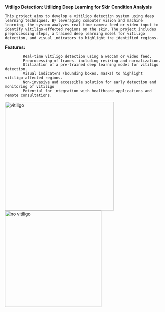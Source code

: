 **Vitiligo Detection: Utilizing Deep Learning for Skin Condition Analysis**

    This project aims to develop a vitiligo detection system using deep learning techniques. By leveraging computer vision and machine learning, the system analyzes real-time camera feed or video input to identify vitiligo-affected regions on the skin. The project includes preprocessing steps, a trained deep learning model for vitiligo detection, and visual indicators to highlight the identified regions.
    
**Features:**

            Real-time vitiligo detection using a webcam or video feed.
            Preprocessing of frames, including resizing and normalization.
            Utilization of a pre-trained deep learning model for vitiligo detection.
            Visual indicators (bounding boxes, masks) to highlight vitiligo-affected regions.
            Non-invasive and accessible solution for early detection and monitoring of vitiligo.
            Potential for integration with healthcare applications and remote consultations.
            
<img width="351" alt="vitiligo" src="https://github.com/Anupriyamalik/vitiligo-detection/assets/48729658/c3f9a98a-aedc-40f1-91fb-4579100ed087">
<img width="310" alt="no vitiligo" src="https://github.com/Anupriyamalik/vitiligo-detection/assets/48729658/da218e2b-0f1c-43e2-9849-fb6b7d0246ad">
